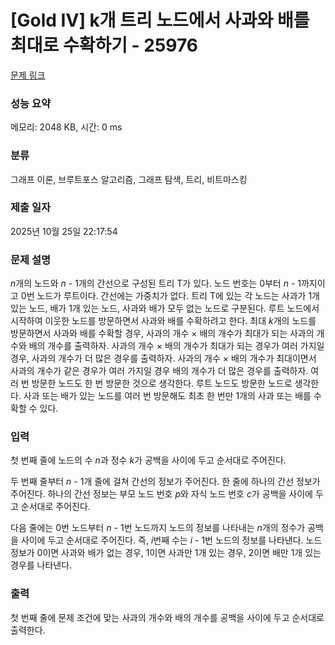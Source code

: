 # [Gold IV] k개 트리 노드에서 사과와 배를 최대로 수확하기 - 25976 

[문제 링크](https://www.acmicpc.net/problem/25976) 

### 성능 요약

메모리: 2048 KB, 시간: 0 ms

### 분류

그래프 이론, 브루트포스 알고리즘, 그래프 탐색, 트리, 비트마스킹

### 제출 일자

2025년 10월 25일 22:17:54

### 문제 설명

<p><em>n</em>개의 노드와 <em>n </em>- 1개의 간선으로 구성된 트리 T가 있다. 노드 번호는 0부터 <em>n </em>- 1까지이고 0번 노드가 루트이다. 간선에는 가중치가 없다. 트리 T에 있는 각 노드는 사과가 1개 있는 노드, 배가 1개 있는 노드, 사과와 배가 모두 없는 노드로 구분된다. 루트 노드에서 시작하여 이웃한 노드를 방문하면서 사과와 배를 수확하려고 한다. 최대 <em>k</em>개의 노드를 방문하면서 사과와 배를 수확할 경우, 사과의 개수 × 배의 개수가 최대가 되는 사과의 개수와 배의 개수를 출력하자. 사과의 개수 × 배의 개수가 최대가 되는 경우가 여러 가지일 경우, 사과의 개수가 더 많은 경우를 출력하자. 사과의 개수 × 배의 개수가 최대이면서 사과의 개수가 같은 경우가 여러 가지일 경우 배의 개수가 더 많은 경우를 출력하자. 여러 번 방문한 노드도 한 번 방문한 것으로 생각한다. 루트 노드도 방문한 노드로 생각한다. 사과 또는 배가 있는 노드를 여러 번 방문해도 최초 한 번만 1개의 사과 또는 배를 수확할 수 있다.</p>

### 입력 

 <p>첫 번째 줄에 노드의 수 <em>n</em>과 정수 <em>k</em>가 공백을 사이에 두고 순서대로 주어진다.</p>

<p>두 번째 줄부터 <em>n </em>- 1개 줄에 걸쳐 간선의 정보가 주어진다. 한 줄에 하나의 간선 정보가 주어진다. 하나의 간선 정보는 부모 노드 번호 <em>p</em>와 자식 노드 번호 <em>c</em>가 공백을 사이에 두고 순서대로 주어진다.</p>

<p>다음 줄에는 0번 노드부터 <em>n </em>- 1번 노드까지 노드의 정보를 나타내는 <em>n</em>개의 정수가 공백을 사이에 두고 순서대로 주어진다. 즉, <em>i</em>번째 수는 <em>i </em>- 1번 노드의 정보를 나타낸다. 노드 정보가 0이면 사과와 배가 없는 경우, 1이면 사과만 1개 있는 경우, 2이면 배만 1개 있는 경우를 나타낸다.</p>

### 출력 

 <p>첫 번째 줄에 문제 조건에 맞는 사과의 개수와 배의 개수를 공백을 사이에 두고 순서대로 출력한다.</p>

